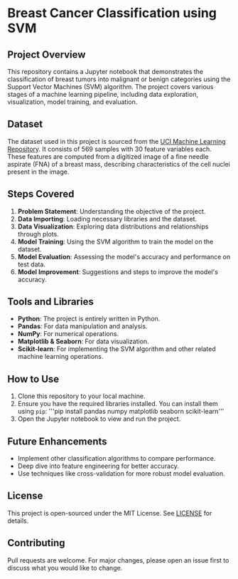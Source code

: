 # Breast Cancer Classification using SVM

## Project Overview
This repository contains a Jupyter notebook that demonstrates the classification of breast tumors into malignant or benign categories using the Support Vector Machines (SVM) algorithm. The project covers various stages of a machine learning pipeline, including data exploration, visualization, model training, and evaluation.

## Dataset
The dataset used in this project is sourced from the [UCI Machine Learning Repository](https://archive.ics.uci.edu/ml/datasets/Breast+Cancer+Wisconsin+(Diagnostic)). It consists of 569 samples with 30 feature variables each. These features are computed from a digitized image of a fine needle aspirate (FNA) of a breast mass, describing characteristics of the cell nuclei present in the image.

## Steps Covered
1. **Problem Statement**: Understanding the objective of the project.
2. **Data Importing**: Loading necessary libraries and the dataset.
3. **Data Visualization**: Exploring data distributions and relationships through plots.
4. **Model Training**: Using the SVM algorithm to train the model on the dataset.
5. **Model Evaluation**: Assessing the model's accuracy and performance on test data.
6. **Model Improvement**: Suggestions and steps to improve the model's accuracy.

## Tools and Libraries
- **Python**: The project is entirely written in Python.
- **Pandas**: For data manipulation and analysis.
- **NumPy**: For numerical operations.
- **Matplotlib & Seaborn**: For data visualization.
- **Scikit-learn**: For implementing the SVM algorithm and other related machine learning operations.

## How to Use
1. Clone this repository to your local machine.
2. Ensure you have the required libraries installed. You can install them using `pip`: '''pip install pandas numpy matplotlib seaborn scikit-learn'''
3. Open the Jupyter notebook to view and run the project.

## Future Enhancements
- Implement other classification algorithms to compare performance.
- Deep dive into feature engineering for better accuracy.
- Use techniques like cross-validation for more robust model evaluation.

## License
This project is open-sourced under the MIT License. See [LICENSE](LICENSE) for details.

## Contributing
Pull requests are welcome. For major changes, please open an issue first to discuss what you would like to change.

